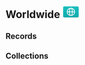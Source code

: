 # Worldwide ![WW](https://github.com/apapenheim/nation-branding-now/blob/master/images/FlagKit/WW@2x.png)

## Records

## Collections